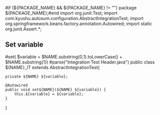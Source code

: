
#if (${PACKAGE_NAME} && ${PACKAGE_NAME} != "") package ${PACKAGE_NAME};#end
import org.junit.Test;
import com.kyushu.autosum.configuration.AbstractIntegrationTest;
import org.springframework.beans.factory.annotation.Autowired;
import static org.junit.Assert.*;
## Set variable 
#set( $variable = $NAME.substring(0,1).toLowerCase() + $NAME.substring(1))
#parse("Integration Test Header.java")
public class ${NAME}_IT extends AbstractIntegrationTest{

    private ${NAME} ${variable};

    @Autowired
    public void set${NAME}(${NAME} ${variable}) {
        this.${variable} = ${variable};
    }

}
